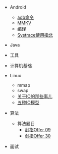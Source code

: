 
* Android

    * [adb命令](./docs/adb操作.md)
    * [MMKV](./docs/MMKV.md)
    * [编译](./docs/编译.md)
    * [Systrace使用指北](./docs/Systrace使用指北.md)

* Java

* 工具

* 计算机基础

* Linux

    * mmap
    * swap
    * [关于IO的那些事儿](./docs/2-IO.md)
    * [五种IO模型](./docs/2-5IOmodels.md)

* 算法

    * 算法题目
        * [剑指Offer 09](./docs/算法/算法题目/Sword09.md)
        * [剑指Offer 30](./docs/算法/算法题目/Sword30.md)

* 面试
